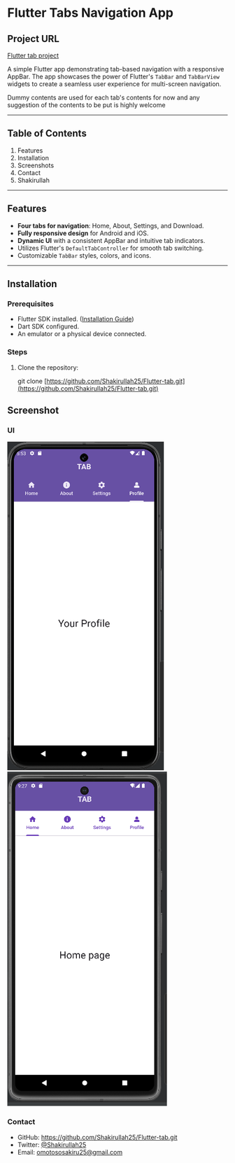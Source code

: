 # Flutter Tabs Navigation App

## Project URL

[Flutter tab project](https://github.com/Shakirullah25/Flutter-tab)

A simple Flutter app demonstrating tab-based navigation with a responsive AppBar. The app showcases the power of Flutter's `TabBar` and `TabBarView` widgets to create a seamless user experience for multi-screen navigation.

Dummy contents are used for each tab's contents for now and any suggestion of the contents to be put is highly welcome 

---

## Table of Contents

1. Features
2. Installation
3. Screenshots
4. Contact
5. Shakirullah

---

## Features

- **Four tabs for navigation**: Home, About, Settings, and Download.
- **Fully responsive design** for Android and iOS.
- **Dynamic UI** with a consistent AppBar and intuitive tab indicators.
- Utilizes Flutter's `DefaultTabController` for smooth tab switching.
- Customizable `TabBar` styles, colors, and icons.

---

## Installation

### Prerequisites
- Flutter SDK installed. ([Installation Guide](https://flutter.dev/docs/get-started/install))
- Dart SDK configured.
- An emulator or a physical device connected.

### Steps
1. Clone the repository:

   git clone [https://github.com/Shakirullah25/Flutter-tab.git](https://github.com/Shakirullah25/Flutter-tab.git)

## Screenshot

### UI
![App UI](lib/Screenshot/Screenshot%20(146).png)
![App UI](lib/Screenshot/Screenshot%20(147).png)

### Contact
- GitHub: https://github.com/Shakirullah25/Flutter-tab.git
- Twitter: [@Shakirullah25](https://x.com/Shakirullah25?t=FbbTqgJYI5I706pyPFcLwA&s=08)
- Email: omotososakiru25@gmail.com